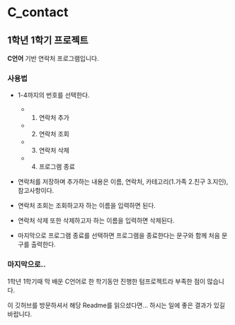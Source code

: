 # C_contact

## 1학년 1학기 프로젝트


**C언어** 기반 연락처 프로그램입니다.


### 사용법

- 1-4까지의 번호를 선택한다.
  - 1)	연락처 추가
  - 2)	연락처 조회
  - 3)	연락처 삭제
  - 4)	프로그램 종료
   
- 연락처를 저장하며 추가하는 내용은 이름, 연락처, 카테고리(1.가족 2.친구 3.지인), 참고사항이다.

- 연락처 조회는 조회하고자 하는 이름을 입력하면 된다.

- 연락처 삭제 또한 삭제하고자 하는 이름을 입력하면 삭제된다.

- 마지막으로 프로그램 종료를 선택하면 프로그램을 종료한다는 문구와 함께 처음 문구를 출력한다.


### 마지막으로..
1학년 1학기때 막 배운 C언어로 한 학기동안 진행한 텀프로젝트라 부족한 점이 많습니다.

이 깃허브를 방문하셔서 해당 Readme를 읽으셨다면... 하시는 일에 좋은 결과가 있길 바랍니다.
